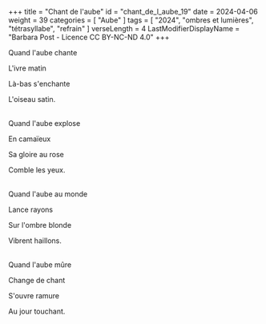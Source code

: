 +++
title = "Chant de l'aube"
id = "chant_de_l_aube_19"
date = 2024-04-06
weight = 39
categories = [ "Aube" ]
tags = [ "2024", "ombres et lumières", "tétrasyllabe", "refrain" ]
verseLength = 4
LastModifierDisplayName = "Barbara Post - Licence CC BY-NC-ND 4.0"
+++

Quand l'aube chante

L'ivre matin

Là-bas s'enchante

L'oiseau satin.

 \
Quand l'aube explose

En camaïeux

Sa gloire au rose

Comble les yeux.

 \
Quand l'aube au monde

Lance rayons

Sur l'ombre blonde

Vibrent haillons.

 \
Quand l'aube mûre

Change de chant

S'ouvre ramure

Au jour touchant.
